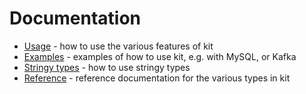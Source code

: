 # Documentation

- [Usage](USAGE.md) - how to use the various features of kit
- [Examples](examples) - examples of how to use kit, e.g. with MySQL, or Kafka
- [Stringy types](STRINGY_TYPES.md) - how to use stringy types
- [Reference](reference) - reference documentation for the various types in kit


